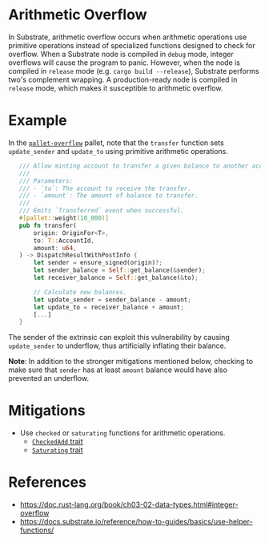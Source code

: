# Arithmetic Overflow

In Substrate, arithmetic overflow occurs when arithmetic operations use primitive operations instead of specialized functions designed to check for overflow. When a Substrate node is compiled in `debug` mode, integer overflows will cause the program to panic. However, when the node is compiled in `release` mode (e.g. `cargo build --release`), Substrate performs two's complement wrapping. A production-ready node is compiled in `release` mode, which makes it susceptible to arithmetic overflow.

# Example

In the [`pallet-overflow`](https://github.com/crytic/building-secure-contracts/blob/master/not-so-smart-contracts/substrate/arithmetic_overflow/pallet-overflow.rs) pallet, note that the `transfer` function sets `update_sender` and `update_to` using primitive arithmetic operations.

```rust
   /// Allow minting account to transfer a given balance to another account.
   ///
   /// Parameters:
   /// - `to`: The account to receive the transfer.
   /// - `amount`: The amount of balance to transfer.
   ///
   /// Emits `Transferred` event when successful.
   #[pallet::weight(10_000)]
   pub fn transfer(
       origin: OriginFor<T>,
       to: T::AccountId,
       amount: u64,
   ) -> DispatchResultWithPostInfo {
       let sender = ensure_signed(origin)?;
       let sender_balance = Self::get_balance(&sender);
       let receiver_balance = Self::get_balance(&to);

       // Calculate new balances.
       let update_sender = sender_balance - amount;
       let update_to = receiver_balance + amount;
       [...]
   }
```

The sender of the extrinsic can exploit this vulnerability by causing `update_sender` to underflow, thus artificially inflating their balance.

**Note**: In addition to the stronger mitigations mentioned below, checking to make sure that `sender` has at least `amount` balance would have also prevented an underflow.

# Mitigations

- Use `checked` or `saturating` functions for arithmetic operations.
  - [`CheckedAdd` trait](https://docs.rs/num/0.4.0/num/traits/trait.CheckedAdd.html)
  - [`Saturating` trait](https://docs.rs/num/0.4.0/num/traits/trait.Saturating.html)

# References

- https://doc.rust-lang.org/book/ch03-02-data-types.html#integer-overflow
- https://docs.substrate.io/reference/how-to-guides/basics/use-helper-functions/
